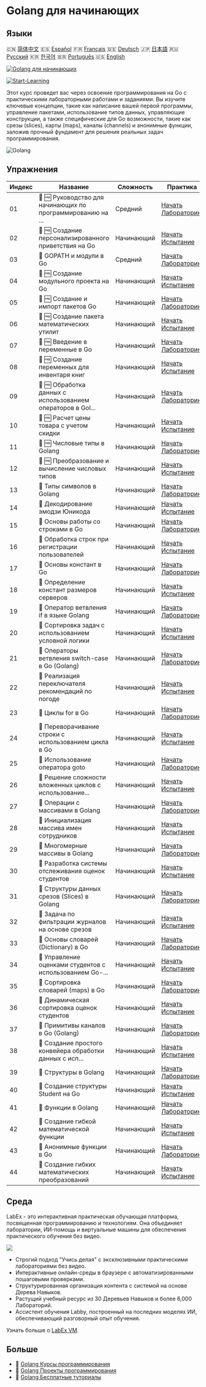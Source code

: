 # Golang для начинающих

## Языки

🇨🇳 [简体中文](README_zh.md) 🇪🇸 [Español](README_es.md) 🇫🇷 [Français](README_fr.md) 🇩🇪 [Deutsch](README_de.md) 🇯🇵 [日本語](README_ja.md) 🇷🇺 [Русский](README_ru.md) 🇰🇷 [한국어](README_ko.md) 🇧🇷 [Português](README_pt.md) 🇺🇸 [English](README.md) 

[![Golang для начинающих](https://cover-creator.labex.io/golang-for-beginners.png?lang=ru)](https://labex.io/ru/courses/golang-for-beginners)

[![Start-Learning](https://img.shields.io/badge/Start-Learning-whitesmoke?style=for-the-badge)](https://labex.io/ru/courses/golang-for-beginners)

Этот курс проведет вас через освоение программирования на Go с практическими лабораторными работами и заданиями. Вы изучите ключевые концепции, такие как написание вашей первой программы, управление пакетами, использование типов данных, управляющие конструкции, а также специфические для Go возможности, такие как срезы (slices), карты (maps), каналы (channels) и анонимные функции, заложив прочный фундамент для решения реальных задач программирования.

![Golang](https://img.shields.io/badge/Golang-whitesmoke?style=for-the-badge&logo=golang)


## Упражнения

|   Индекс | Название                                                    | Сложность   | Практика                                                                                                                          |
|----------|-------------------------------------------------------------|-------------|-----------------------------------------------------------------------------------------------------------------------------------|
|       01 | 📖 🆓 Руководство для начинающих по программированию на ... | Средний     | <a target='_blank' href='https://labex.io/ru/tutorials/go-beginner-s-guide-to-go-programming-149062'>Начать Лабораторию</a>       |
|       02 | 🎯 🆓 Создание персонализированного приветствия на Go       | Начинающий  | <a target='_blank' href='https://labex.io/ru/tutorials/go-craft-a-personalized-go-greeting-435633'>Начать Испытание</a>           |
|       03 | 📖  GOPATH и модули в Go                                    | Средний     | <a target='_blank' href='https://labex.io/ru/tutorials/go-gopath-and-module-149063'>Начать Лабораторию</a>                        |
|       04 | 🎯 🆓 Создание модульного проекта на Go                     | Начинающий  | <a target='_blank' href='https://labex.io/ru/tutorials/go-build-a-modular-go-project-435640'>Начать Испытание</a>                 |
|       05 | 📖 🆓 Создание и импорт пакетов Go                          | Начинающий  | <a target='_blank' href='https://labex.io/ru/tutorials/go-creating-and-importing-go-packages-149064'>Начать Лабораторию</a>       |
|       06 | 🎯 🆓 Создание пакета математических утилит                 | Начинающий  | <a target='_blank' href='https://labex.io/ru/tutorials/go-build-a-math-utility-package-435676'>Начать Испытание</a>               |
|       07 | 📖 🆓 Введение в переменные в Go                            | Начинающий  | <a target='_blank' href='https://labex.io/ru/tutorials/go-introduction-to-go-variables-149065'>Начать Лабораторию</a>             |
|       08 | 🎯 🆓 Создание переменных для инвентаря книг                | Начинающий  | <a target='_blank' href='https://labex.io/ru/tutorials/go-craft-book-inventory-variables-435684'>Начать Испытание</a>             |
|       09 | 📖 🆓 Обработка данных с использованием операторов в Gol... | Начинающий  | <a target='_blank' href='https://labex.io/ru/tutorials/go-data-processing-with-operators-in-golang-149066'>Начать Лабораторию</a> |
|       10 | 🎯 🆓 Расчет цены товара с учетом скидки                    | Начинающий  | <a target='_blank' href='https://labex.io/ru/tutorials/calculate-product-discount-price-435694'>Начать Испытание</a>              |
|       11 | 📖 🆓 Числовые типы в Golang                                | Начинающий  | <a target='_blank' href='https://labex.io/ru/tutorials/go-numerical-types-in-golang-149067'>Начать Лабораторию</a>                |
|       12 | 🎯 🆓 Преобразование и вычисление числовых типов            | Начинающий  | <a target='_blank' href='https://labex.io/ru/tutorials/convert-and-calculate-numeric-types-435824'>Начать Испытание</a>           |
|       13 | 📖  Типы символов в Golang                                  | Начинающий  | <a target='_blank' href='https://labex.io/ru/tutorials/go-character-types-in-golang-149068'>Начать Лабораторию</a>                |
|       14 | 🎯  Декодирование эмодзи Юникода                            | Начинающий  | <a target='_blank' href='https://labex.io/ru/tutorials/go-decode-unicode-emojis-435852'>Начать Испытание</a>                      |
|       15 | 📖  Основы работы со строками в Go                          | Начинающий  | <a target='_blank' href='https://labex.io/ru/tutorials/go-go-string-fundamentals-149069'>Начать Лабораторию</a>                   |
|       16 | 🎯  Обработка строк при регистрации пользователей           | Начинающий  | <a target='_blank' href='https://labex.io/ru/tutorials/go-process-user-registration-strings-436083'>Начать Испытание</a>          |
|       17 | 📖  Основы констант в Go                                    | Начинающий  | <a target='_blank' href='https://labex.io/ru/tutorials/go-go-constants-fundamentals-149070'>Начать Лабораторию</a>                |
|       18 | 🎯  Определение констант размеров серверов                  | Начинающий  | <a target='_blank' href='https://labex.io/ru/tutorials/go-define-server-size-constants-436400'>Начать Испытание</a>               |
|       19 | 📖  Оператор ветвления if в языке Golang                    | Начинающий  | <a target='_blank' href='https://labex.io/ru/tutorials/go-if-branch-statement-in-golang-149071'>Начать Лабораторию</a>            |
|       20 | 🎯  Сортировка задач с использованием условной логики       | Начинающий  | <a target='_blank' href='https://labex.io/ru/tutorials/go-sort-tasks-with-conditional-logic-436418'>Начать Испытание</a>          |
|       21 | 📖  Операторы ветвления switch-case в Go (Golang)           | Начинающий  | <a target='_blank' href='https://labex.io/ru/tutorials/go-switch-case-branch-statements-in-golang-149072'>Начать Лабораторию</a>  |
|       22 | 🎯  Реализация переключателя рекомендаций по погоде         | Начинающий  | <a target='_blank' href='https://labex.io/ru/tutorials/go-implement-weather-advice-switch-436449'>Начать Испытание</a>            |
|       23 | 📖  Циклы for в Go                                          | Начинающий  | <a target='_blank' href='https://labex.io/ru/tutorials/go-for-loops-in-golang-149073'>Начать Лабораторию</a>                      |
|       24 | 🎯  Переворачивание строки с использованием цикла в Go      | Начинающий  | <a target='_blank' href='https://labex.io/ru/tutorials/go-reverse-string-with-go-loop-436520'>Начать Испытание</a>                |
|       25 | 📖  Использование оператора goto                            | Начинающий  | <a target='_blank' href='https://labex.io/ru/tutorials/go-goto-statement-usage-149074'>Начать Лабораторию</a>                     |
|       26 | 🎯  Решение сложности вложенных циклов с использование...   | Начинающий  | <a target='_blank' href='https://labex.io/ru/tutorials/go-solve-nested-loop-complexity-with-goto-436529'>Начать Испытание</a>     |
|       27 | 📖  Операции с массивами в Golang                           | Начинающий  | <a target='_blank' href='https://labex.io/ru/tutorials/go-array-operations-in-golang-149075'>Начать Лабораторию</a>               |
|       28 | 🎯  Инициализация массива имен сотрудников                  | Начинающий  | <a target='_blank' href='https://labex.io/ru/tutorials/go-initialize-employee-names-array-436643'>Начать Испытание</a>            |
|       29 | 📖  Многомерные массивы в Golang                            | Начинающий  | <a target='_blank' href='https://labex.io/ru/tutorials/go-multidimensional-arrays-in-golang-149076'>Начать Лабораторию</a>        |
|       30 | 🎯  Разработка системы отслеживания оценок студентов        | Начинающий  | <a target='_blank' href='https://labex.io/ru/tutorials/go-design-a-student-grade-tracker-436649'>Начать Испытание</a>             |
|       31 | 📖  Структуры данных срезов (Slices) в Golang               | Начинающий  | <a target='_blank' href='https://labex.io/ru/tutorials/go-golang-slice-data-structures-149077'>Начать Лабораторию</a>             |
|       32 | 🎯  Задача по фильтрации журналов на основе срезов          | Начинающий  | <a target='_blank' href='https://labex.io/ru/tutorials/go-slice-log-filter-challenge-436686'>Начать Испытание</a>                 |
|       33 | 📖  Основы словарей (Dictionary) в Go                       | Начинающий  | <a target='_blank' href='https://labex.io/ru/tutorials/go-go-dictionary-fundamentals-149080'>Начать Лабораторию</a>               |
|       34 | 🎯  Управление оценками студентов с использованием Go-...   | Начинающий  | <a target='_blank' href='https://labex.io/ru/tutorials/go-manage-student-grades-with-go-maps-436735'>Начать Испытание</a>         |
|       35 | 📖  Сортировка словарей (maps) в Go                         | Начинающий  | <a target='_blank' href='https://labex.io/ru/tutorials/go-sorting-go-dictionaries-149095'>Начать Лабораторию</a>                  |
|       36 | 🎯  Динамическая сортировка оценок студентов                | Начинающий  | <a target='_blank' href='https://labex.io/ru/tutorials/go-sort-student-grades-dynamically-437203'>Начать Испытание</a>            |
|       37 | 📖  Примитивы каналов в Go (Golang)                         | Начинающий  | <a target='_blank' href='https://labex.io/ru/tutorials/go-channel-primitives-in-golang-149096'>Начать Лабораторию</a>             |
|       38 | 🎯  Создание простого конвейера обработки данных с исп...   | Начинающий  | <a target='_blank' href='https://labex.io/ru/tutorials/go-build-a-simple-channel-data-pipeline-437199'>Начать Испытание</a>       |
|       39 | 📖  Структуры в Golang                                      | Начинающий  | <a target='_blank' href='https://labex.io/ru/tutorials/go-structures-in-golang-149097'>Начать Лабораторию</a>                     |
|       40 | 🎯  Создание структуры Student на Go                        | Начинающий  | <a target='_blank' href='https://labex.io/ru/tutorials/go-design-student-struct-in-go-437202'>Начать Испытание</a>                |
|       41 | 📖  Функции в Golang                                        | Начинающий  | <a target='_blank' href='https://labex.io/ru/tutorials/go-functions-in-golang-149098'>Начать Лабораторию</a>                      |
|       42 | 🎯  Создание гибкой математической функции                  | Начинающий  | <a target='_blank' href='https://labex.io/ru/tutorials/go-design-flexible-math-function-437200'>Начать Испытание</a>              |
|       43 | 📖  Анонимные функции в Go                                  | Начинающий  | <a target='_blank' href='https://labex.io/ru/tutorials/go-anonymous-functions-in-golang-149099'>Начать Лабораторию</a>            |
|       44 | 🎯  Создание гибких математических преобразований           | Начинающий  | <a target='_blank' href='https://labex.io/ru/tutorials/go-design-flexible-math-transformations-437201'>Начать Испытание</a>       |

## Среда

LabEx - это интерактивная практическая обучающая платформа, посвященная программированию и технологиям. Она объединяет лаборатории, ИИ-помощь и виртуальные машины для обеспечения практического обучения без видео.

![](https://tutorial-screenshot.getvm.io/images/vm-1725247253.png)

- Строгий подход "Учись делая" с эксклюзивными практическими лабораториями без видео.
- Интерактивные онлайн-среды в браузере с автоматизированными пошаговыми проверками.
- Структурированная организация контента с системой на основе Дерева Навыков.
- Растущий учебный ресурс из 30 Деревьев Навыков и более 6,000 Лабораторий.
- Ассистент обучения Labby, построенный на последних моделях ИИ, обеспечивающий разговорный опыт обучения.

Узнать больше о [LabEx VM](https://support.labex.io/using-labex/virtual-machine).

## Больше

- 🔗 [Golang Курсы программирования](https://github.com/labex-labs/awesome-programming-courses)
- 🔗 [Golang Проекты программирования](https://github.com/labex-labs/awesome-programming-projects)
- 🔗 [Golang Бесплатные туториалы](https://github.com/labex-labs/go-free-tutorials)

